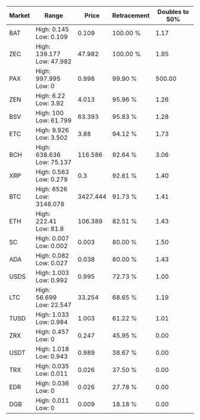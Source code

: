 | Market | Range | Price| Retracement | Doubles to 50% |
| --- | --- | --- | --- | --- |
| BAT | High: 0.145<br />Low: 0.109 | 0.109 | 100.00 % | 1.17 |
| ZEC | High: 139.177<br />Low: 47.982 | 47.982 | 100.00 % | 1.95 |
| PAX | High: 997.995<br />Low: 0 | 0.998 | 99.90 % | 500.00 |
| ZEN | High: 6.22<br />Low: 3.92 | 4.013 | 95.96 % | 1.26 |
| BSV | High: 100<br />Low: 61.799 | 63.393 | 95.83 % | 1.28 |
| ETC | High: 9.926<br />Low: 3.502 | 3.88 | 94.12 % | 1.73 |
| BCH | High: 638.636<br />Low: 75.137 | 116.586 | 92.64 % | 3.06 |
| XRP | High: 0.563<br />Low: 0.279 | 0.3 | 92.61 % | 1.40 |
| BTC | High: 6526<br />Low: 3148.078 | 3427.444 | 91.73 % | 1.41 |
| ETH | High: 222.41<br />Low: 81.8 | 106.389 | 82.51 % | 1.43 |
| SC | High: 0.007<br />Low: 0.002 | 0.003 | 80.00 % | 1.50 |
| ADA | High: 0.082<br />Low: 0.027 | 0.038 | 80.00 % | 1.43 |
| USDS | High: 1.003<br />Low: 0.992 | 0.995 | 72.73 % | 1.00 |
| LTC | High: 56.699<br />Low: 22.547 | 33.254 | 68.65 % | 1.19 |
| TUSD | High: 1.033<br />Low: 0.984 | 1.003 | 61.22 % | 1.01 |
| ZRX | High: 0.457<br />Low: 0 | 0.247 | 45.95 % | 0.00 |
| USDT | High: 1.018<br />Low: 0.943 | 0.989 | 38.67 % | 0.00 |
| TRX | High: 0.035<br />Low: 0.011 | 0.026 | 37.50 % | 0.00 |
| EDR | High: 0.036<br />Low: 0 | 0.026 | 27.78 % | 0.00 |
| DGB | High: 0.011<br />Low: 0 | 0.009 | 18.18 % | 0.00 |
